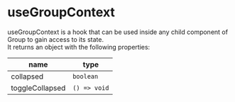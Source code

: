 # useGroupContext

useGroupContext is a hook that can be used inside any child component of Group to gain access to its state.  
It returns an object with the following properties:  

| name | type |  
|-----------|------------|  
| collapsed | `boolean` |  
| toggleCollapsed | `() => void` |  